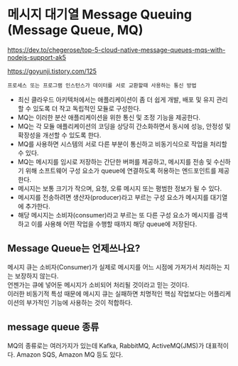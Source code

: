# 메시지 대기열 Message Queuing (Message Queue, MQ)

https://dev.to/chegerose/top-5-cloud-native-message-queues-mqs-with-nodejs-support-ak5

https://goyunji.tistory.com/125

`프로세스 또는 프로그램 인스턴스가 데이터를 서로 교환할때 사용하는 통신 방법`

- 최신 클라우드 아키텍처에서는 애플리케이션이 좀 더 쉽게 개발, 배포 및 유지 관리할 수 있도록 더 작고 독립적인 모듈로 구성한다.
- MQ는 이러한 분산 애플리케이션을 위한 통신 및 조정 기능을 제공한다.
- MQ는 각 모듈 애플리케이션의 코딩을 상당히 간소화하면서 동시에 성능, 안정성 및 확장성을 개선할 수 있도록 한다.
- MQ를 사용하면 시스템의 서로 다른 부분이 통신하고 비동기식으로 작업을 처리할 수 있다.
- MQ는 메시지를 임시로 저장하는 간단한 버퍼를 제공하고, 메시지를 전송 및 수신하기 위해 소프트웨어 구성 요소가 queue에 연결하도록 허용하는 엔드포인트를 제공한다.
- 메시지는 보통 크기가 작으며, 요청, 오류 메시지 또는 평범한 정보가 될 수 있다.
- 메시지를 전송하려면 생산자(producer)라고 부르는 구성 요소가 메시지를 대기열에 추가한다.
- 해당 메시지는 소비자(consumer)라고 부르는 또 다른 구성 요소가 메시지를 검색하고 이를 사용해 어떤 작업을 수행할 때까지 해당 queue에 저장된다.

## Message Queue는 언제쓰나요?

메시지 큐는 소비자(Consumer)가 실제로 메시지를 어느 시점에 가져가서 처리하는 지는 보장하지 않는다.  
언젠가는 큐에 넣어둔 메시지가 소비되어 처리될 것이라고 믿는 것이다.  
이러한 비동기적 특성 때문에 메시지 큐는 실패하면 치명적인 핵심 작업보다는 어플리케이션의 부가적인 기능에 사용하는 것이 적합하다.

## message queue 종류

MQ의 종류로는 여러가지가 있는데 Kafka, RabbitMQ, ActiveMQ(JMS)가 대표적이다. Amazon SQS, Amazon MQ 등도 있다.
